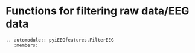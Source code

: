 # Functions for filtering raw data/EEG data

```{eval-rst}
.. automodule:: pyiEEGfeatures.FilterEEG
   :members:
```